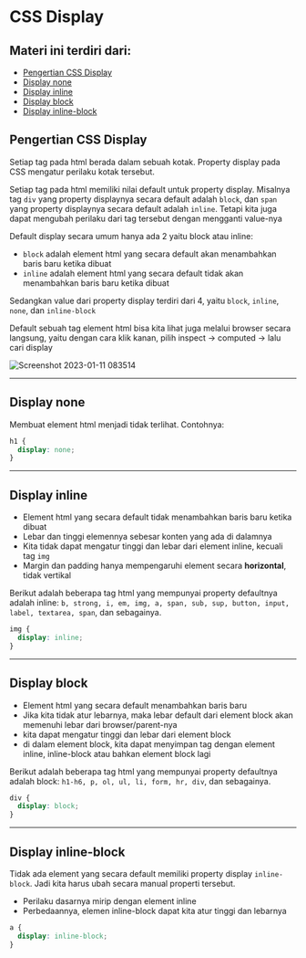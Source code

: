 # CSS Display

## Materi ini terdiri dari:
* [Pengertian CSS Display](https://github.com/Juwono136/SCB_Coding/tree/master/06%20CSS%20Display#pengertian-css-display)
* [Display none](https://github.com/Juwono136/SCB_Coding/tree/master/06%20CSS%20Display#display-none)
* [Display inline](https://github.com/Juwono136/SCB_Coding/tree/master/06%20CSS%20Display#display-inline)
* [Display block](https://github.com/Juwono136/SCB_Coding/tree/master/06%20CSS%20Display#display-block)
* [Display inline-block](https://github.com/Juwono136/SCB_Coding/tree/master/06%20CSS%20Display#display-inline-block)

## Pengertian CSS Display
Setiap tag pada html berada dalam sebuah kotak. Property display pada CSS mengatur perilaku kotak tersebut.

Setiap tag pada html memiliki nilai default untuk property display. Misalnya tag `div` yang property displaynya secara default adalah `block`, dan `span` yang property displaynya secara default adalah `inline`. Tetapi kita juga dapat mengubah perilaku dari tag tersebut dengan mengganti value-nya

Default display secara umum hanya ada 2 yaitu block atau inline:
* `block` adalah element html yang secara default akan menambahkan baris baru ketika dibuat
* `inline` adalah element html yang secara default tidak akan menambahkan baris baru ketika dibuat

Sedangkan value dari property display terdiri dari 4, yaitu `block`, `inline`, `none`, dan `inline-block`

Default sebuah tag element html bisa kita lihat juga melalui browser secara langsung, yaitu dengan cara klik kanan, pilih inspect -> computed -> lalu cari display

![Screenshot 2023-01-11 083514](https://user-images.githubusercontent.com/70443393/211697634-00dbc52a-8d6b-4436-bd42-afc628e7a50b.jpg)

____

## Display none
Membuat element html menjadi tidak terlihat. Contohnya:

```css
h1 {
  display: none;
}
```

____

## Display inline
* Element html yang secara default tidak menambahkan baris baru ketika dibuat
* Lebar dan tinggi elemennya sebesar konten yang ada di dalamnya
* Kita tidak dapat mengatur tinggi dan lebar dari element inline, kecuali tag `img`
* Margin dan padding hanya mempengaruhi element secara **horizontal**, tidak vertikal

Berikut adalah beberapa tag html yang mempunyai property defaultnya adalah inline: `b, strong, i, em, img, a, span, sub, sup, button, input, label, textarea, span`, dan sebagainya.

```css
img {
  display: inline;
}
```

____

## Display block
* Element html yang secara default menambahkan baris baru
* Jika kita tidak atur lebarnya, maka lebar default dari element block akan memenuhi lebar dari browser/parent-nya
* kita dapat mengatur tinggi dan lebar dari element block
* di dalam element block, kita dapat menyimpan tag dengan element inline, inline-block atau bahkan element block lagi

Berikut adalah beberapa tag html yang mempunyai property defaultnya adalah block: `h1-h6, p, ol, ul, li, form, hr, div`, dan sebagainya.

```css
div {
  display: block;
}
```
____

## Display inline-block
Tidak ada element yang secara default memiliki property display `inline-block`. Jadi kita harus ubah secara manual properti tersebut.

* Perilaku dasarnya mirip dengan element inline
* Perbedaannya, elemen inline-block dapat kita atur tinggi dan lebarnya

```css
a {
  display: inline-block;
}
```
